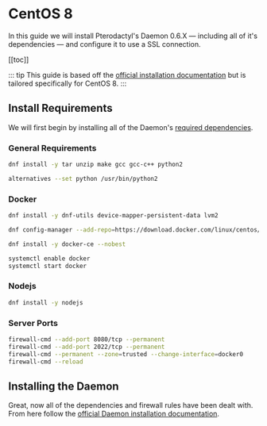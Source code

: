 # CentOS 8
In this guide we will install Pterodactyl's Daemon 0.6.X — including all of it's dependencies — and configure it to use a SSL connection.

[[toc]]

::: tip
This guide is based off the [official installation documentation](/daemon/installing.md) but is tailored specifically for CentOS 8.
:::

## Install Requirements
We will first begin by installing all of the Daemon's [required dependencies](/daemon/installing.md#dependencies).

### General Requirements
```bash
dnf install -y tar unzip make gcc gcc-c++ python2

alternatives --set python /usr/bin/python2
```

### Docker

```bash
dnf install -y dnf-utils device-mapper-persistent-data lvm2

dnf config-manager --add-repo=https://download.docker.com/linux/centos/docker-ce.repo

dnf install -y docker-ce --nobest

systemctl enable docker
systemctl start docker
```

### Nodejs

```bash
dnf install -y nodejs
```

### Server Ports
```bash
firewall-cmd --add-port 8080/tcp --permanent
firewall-cmd --add-port 2022/tcp --permanent
firewall-cmd --permanent --zone=trusted --change-interface=docker0
firewall-cmd --reload
```

## Installing the Daemon
Great, now all of the dependencies and firewall rules have been dealt with. From here follow the [official Daemon installation documentation](/daemon/installing.md#installing-daemon-software).
